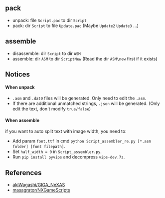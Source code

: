 ## pack
- unpack: file `Script.pac` to dir `Script`
- pack: dir `Script` to file `Update.pac` (Maybe `Update2` `Update3` ...)

## assemble
- disassemble: dir `Script` to dir `ASM`
- assemble: dir `ASM` to dir `ScriptNew` (Read the dir `ASM\new` first if it exists)

## Notices
#### When unpack
- `.asm` and `.dat0` files will be generated. Only need to edit the `.asm`.
- If there are additional unmatched strings, `.json` will be generated. (Only edit the text, don't modify `true/false`)

#### When assemble
if you want to auto split text with image width, you need to:
- Add param `font.ttf` in cmd `python Script_assembler_re.py [*.asm folder] [font filepath]`.
- Set `half_width = 0` in `Script_assembler.py`.
- Run `pip install pyvips` and decompress `vips-dev.7z`.

## References
- [akiWagashi/GIGA_NeXAS](https://github.com/akiWagashi/GIGA_NeXAS)
- [masagrator/NXGameScripts](https://github.com/masagrator/NXGameScripts/tree/main/Aonatsu%20Line)
